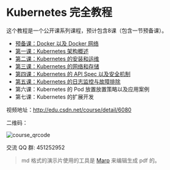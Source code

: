 # Kubernetes 完全教程

这个教程是一个公开课系列课程，预计包含8课（包含一节预备课）。



-  [预备课：Docker 以及 Docker 网络](chapter-0-docker-and-network.md)
-  [第一课：Kubernetes 架构概述](chapter-1-kubernetes-architecture.md)
-  [第二课：Kubernetes 的安装和运维](chapter-2-kubernetes-install.md)
-  [第三课：Kubernetes 的网络和存储](chapter-3-kubernetes-network-and-storage.md)
-  [第四课：Kubernetes 的 API Spec 以及安全机制](chapter-4-kubernetes-api-and-security.md)
-  [第五课：Kubernetes 的日志监控与故障排除](chapter-6-kubernetes-log-and-troubleshoot.md)
-  第六课：Kubernetes 的 Pod 放置放置策略以及应用案例
-  第七课：Kubernetes 的扩展开发

视频地址：http://edu.csdn.net/course/detail/6080

二维码：

![course_qrcode](images/course-qrcode.png)

交流 QQ 群: 451252952



> md 格式的演示片使用的工具是 [Marp](https://github.com/yhatt/marp) 来编辑生成 pdf 的。

